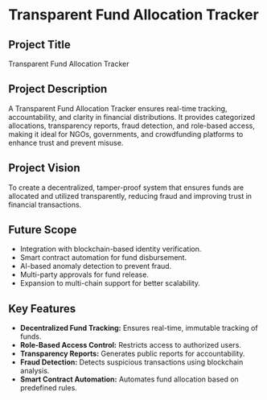 # Transparent Fund Allocation Tracker

## Project Title
Transparent Fund Allocation Tracker

## Project Description
A Transparent Fund Allocation Tracker ensures real-time tracking, accountability, and clarity in financial distributions. It provides categorized allocations, transparency reports, fraud detection, and role-based access, making it ideal for NGOs, governments, and crowdfunding platforms to enhance trust and prevent misuse.

## Project Vision
To create a decentralized, tamper-proof system that ensures funds are allocated and utilized transparently, reducing fraud and improving trust in financial transactions.

## Future Scope
- Integration with blockchain-based identity verification.
- Smart contract automation for fund disbursement.
- AI-based anomaly detection to prevent fraud.
- Multi-party approvals for fund release.
- Expansion to multi-chain support for better scalability.

## Key Features
- **Decentralized Fund Tracking:** Ensures real-time, immutable tracking of funds.
- **Role-Based Access Control:** Restricts access to authorized users.
- **Transparency Reports:** Generates public reports for accountability.
- **Fraud Detection:** Detects suspicious transactions using blockchain analysis.
- **Smart Contract Automation:** Automates fund allocation based on predefined rules.
